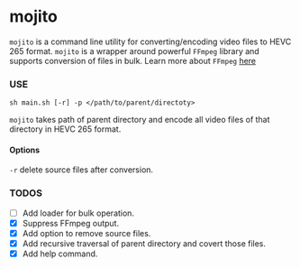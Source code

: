 # mojito

`mojito` is a command line utility for converting/encoding video files to HEVC 265 format. `mojito` is a wrapper around powerful `FFmpeg` library and supports conversion of files in bulk. Learn more about `FFmpeg` [here](https://www.ffmpeg.org/)

### USE
`sh main.sh [-r] -p </path/to/parent/directoty>`

`mojito` takes path of parent directory and encode all video files of that directory in HEVC 265 format.

#### Options
`-r` delete source files after conversion.


### TODOS
 - [ ] Add loader for bulk operation.
 - [x] Suppress FFmpeg output.
 - [x] Add option to remove source files.
 - [x] Add recursive traversal of parent directory and covert those files.
 - [x] Add help command.
